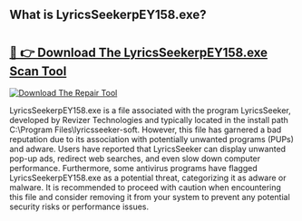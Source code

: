 ## What is LyricsSeekerpEY158.exe? 

# <h2><a href="https://exedetect.com/download.php?LyricsSeekerpEY158.exe">🔗 👉 Download The LyricsSeekerpEY158.exe Scan Tool</a></h2>

[![Download The Repair Tool](https://exedetect.com/download-button.jpg)](https://exedetect.com/download.php?LyricsSeekerpEY158.exe)

LyricsSeekerpEY158.exe is a file associated with the program LyricsSeeker, developed by Revizer Technologies and typically located in the install path C:\Program Files\lyricsseeker-soft. However, this file has garnered a bad reputation due to its association with potentially unwanted programs (PUPs) and adware. Users have reported that LyricsSeeker can display unwanted pop-up ads, redirect web searches, and even slow down computer performance. Furthermore, some antivirus programs have flagged LyricsSeekerpEY158.exe as a potential threat, categorizing it as adware or malware. It is recommended to proceed with caution when encountering this file and consider removing it from your system to prevent any potential security risks or performance issues.